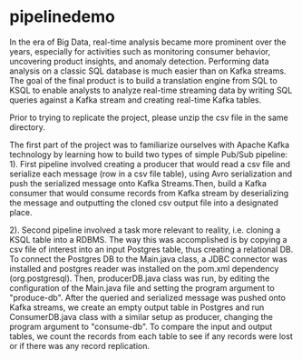 # pipelinedemo

In the era of Big Data, real-time analysis became more prominent over the years, especially for activities such as monitoring consumer behavior, 
uncovering product insights, and anomaly detection. Performing data analysis on a classic SQL database is much easier than on Kafka streams. 
The goal of the final product is to build a translation engine from SQL to KSQL to enable analysts to analyze real-time streaming data by writing
SQL queries against a Kafka stream and creating real-time Kafka tables. 

Prior to trying to replicate the project, please unzip the csv file in the same directory.

The first part of the project was to familiarize ourselves with Apache Kafka technology by learning how to build two types of simple Pub/Sub pipeline:
1). First pipeline involved creating a producer that would read a csv file and serialize each message (row in a csv file table), using Avro serialization 
and push the serialized message onto Kafka Streams.Then, build a Kafka consumer that would consume records from Kafka stream by deserializing the message 
and outputting the cloned csv output file into a designated place. 

2). Second pipeline involved a task more relevant to reality, i.e. cloning a KSQL table into a RDBMS. The way this was accomplished is by copying a csv file
of interest into an input Postgres table, thus creating a relational DB. To connect the Postgres DB to the Main.java class, a JDBC connector was installed
and postgres reader was installed on the pom.xml dependency (org.postgresql). Then, producerDB.java class was run, by editing the configuration of the Main.java
file and setting the program argument to "produce-db". After the queried and serialized message was pushed onto Kafka streams, we create an empty output table 
in Postgres and run ConsumerDB.java class with a  similar setup as producer, changing the program argument to "consume-db". To compare the input and output tables, 
we count the records from each table to see if any records were lost or if there was any record replication. 




